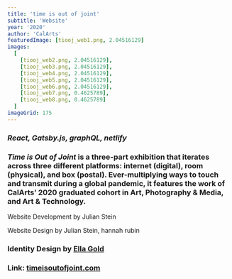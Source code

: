 ```yaml
---
title: 'time is out of joint'
subtitle: 'Website'
year: '2020'
author: 'CalArts'
featuredImage: [tiooj_web1.png, 2.04516129]
images:
  [
    [tiooj_web2.png, 2.04516129],
    [tiooj_web3.png, 2.04516129],
    [tiooj_web4.png, 2.04516129],
    [tiooj_web5.png, 2.04516129],
    [tiooj_web6.png, 2.04516129],
    [tiooj_web7.png, 0.4625789],
    [tiooj_web8.png, 0.4625789]
  ]
imageGrid: 175
---
```


### _React, Gatsby.js, graphQL, netlify_

### _Time is Out of Joint_ is a three-part exhibition that iterates across three different platforms: internet (digital), room (physical), and box (postal). Ever-multiplying ways to touch and transmit during a global pandemic, it features the work of CalArts’ 2020 graduated cohort in Art, Photography & Media, and Art & Technology.

Website Development by Julian Stein

Website Design by Julian Stein, hannah rubin

### Identity Design by [Ella Gold](https://www.ellagold.com/)

### Link: [timeisoutofjoint.com](https://www.timeisoutofjoint.com/)
